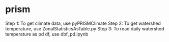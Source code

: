 # prism
Step 1: To get climate data, use pyPRISMClimate 
Step 2: To get watershed temperature, use ZonalStatisticsAsTable.py
Step 3: To read daily watershed temperature as pd df, use dbf_pd.ipynb


